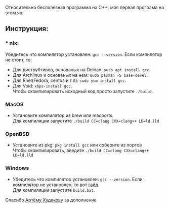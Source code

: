 Относительно бесполезная программа на С++, моя первая програма на этом яп.
## Инструкция:
 ### * nix:
   Убедитесь что компилятор установлен: `gcc --version`. Если компилятор не стоит, то:
   * Для диструбтивов, основаных на Debian: `sudo apt install gcc`.
   * Для Archlinux и основаных на нем: `sudo pacman -S base-devel`.
   * Для Rhel(Fedora, centos и т.п): `sudo yum install gcc`.
   * Для Void: `xbps-install gcc`.<br>
   Чтобы скомпилировать исходный код просто запустите `./build`.
 ### MacOS
   * Установите компилятор из brew или macports.<br/>
   Для компиляции запустите `./build CC=clang CXX=clang++ LD=ld.lld`
 ### OpenBSD
   * Установите из pkg: `pkg install gcc` или соберите из портов<br/>
   Чтобы скомпилировать, введите `./build CC=clang CXX=clang++ LD=ld.lld`
 ### Windows
   * Убедитесь что компилятор установлен: `gcc --version`. Если компилятор не установлен, то вот [гайд](https://programforyou.ru/poleznoe/kak-ustanovit-gcc-dlya-windows).<br>
   Для компиляции запустите `build.bat`.<br/>
   
Спасибо [Артёму Худякову](vk.com/id536068342) за дополнение
